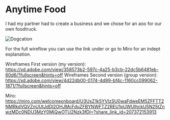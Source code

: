 # Anytime Food

I had my partner had to create a business and we chose for an aoo for our own foodtruck.

![Dogcation](https://user-images.githubusercontent.com/57445093/198982429-ef89c076-41fa-4f08-b923-433b01d4cc50.png)


For the full wireflow you can use the link under or go to Miro for an indept explanation.

Wireframes First version (my version): https://xd.adobe.com/view/358573b2-597c-4a25-b3cb-22dc5b6481eb-60d6/?fullscreen&hints=off
Wireframes Second version (group version): https://xd.adobe.com/view/4d22db00-0174-4d99-bf4c-1160cc099062-1871/?fullscreen&hints=off 

Miro: https://miro.com/welcomeonboard/U3UxZ1k5YVIzSU0waFdweEM5ZFFTT2NMRkdVQVZnUUtJdDl2OHJMcFduZFBYNWFTZ2REU1pUWUlhckU5N25tZnwzMDc0NDU3MzY0MjQwOTU2Nzk3fDI=?share_link_id=207372153913
